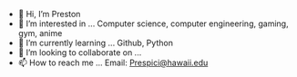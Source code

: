 - 👋 Hi, I’m Preston  
- 👀 I’m interested in ... Computer science, computer engineering, gaming, gym, anime
- 🌱 I’m currently learning ... Github, Python
- 💞️ I’m looking to collaborate on ...
- 📫 How to reach me ... Email: Prespici@hawaii.edu

<!---
PresR/PresR is a ✨ special ✨ repository because its `README.md` (this file) appears on your GitHub profile.
You can click the Preview link to take a look at your changes.
--->
